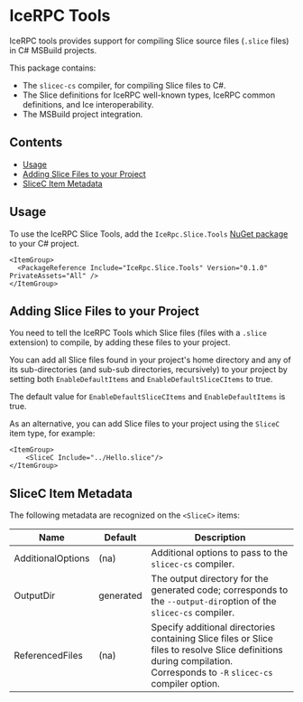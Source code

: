 # IceRPC Tools

IceRPC tools provides support for compiling Slice source files (`.slice` files) in C# MSBuild projects.

This package contains:

- The `slicec-cs` compiler, for compiling Slice files to C#.
- The Slice definitions for IceRPC well-known types, IceRPC common definitions, and Ice interoperability.
- The MSBuild project integration.

## Contents

* [Usage](#usage)
* [Adding Slice Files to your Project](#adding-slice-files-to-your-project)
* [SliceC Item Metadata](#slicec-item-metadata)

## Usage

To use the IceRPC Slice Tools, add the `IceRpc.Slice.Tools` [NuGet package][1] to your C# project.

```
<ItemGroup>
  <PackageReference Include="IceRpc.Slice.Tools" Version="0.1.0" PrivateAssets="All" />
</ItemGroup>
```

## Adding Slice Files to your Project

You need to tell the IceRPC Tools which Slice files (files with a `.slice` extension) to compile, by adding these files to your project.

You can add all Slice files found in your project's home directory and any of its sub-directories (and sub-sub directories, recursively) to your project by setting both `EnableDefaultItems` and `EnableDefaultSliceCItems` to true.

The default value for `EnableDefaultSliceCItems` and `EnableDefaultItems` is true.

As an alternative, you can add Slice files to your project using the `SliceC` item type, for example:
```
<ItemGroup>
    <SliceC Include="../Hello.slice"/>
</ItemGroup>
```

## SliceC Item Metadata

The following metadata are recognized on the `<SliceC>` items:

| Name                 | Default     | Description                                                                                                                                                            |
| -------------------- | ----------- | ---------------------------------------------------------------------------------------------------------------------------------------------------------------------- |
| AdditionalOptions    | (na)        | Additional options to pass to the `slicec-cs` compiler.                                                                                                                |
| OutputDir            | generated   | The output directory for the generated code; corresponds to the `--output-dir`option of the `slicec-cs` compiler.                                                      |
| ReferencedFiles      | (na)        | Specify additional directories containing Slice files or Slice files to resolve Slice definitions during compilation. Corresponds to `-R` `slicec-cs` compiler option. |

[1]: https://www.nuget.org/packages/IceRpc.Slice.Tools/
